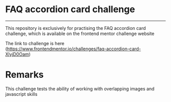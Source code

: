 # FAQ accordion card challenge
___

This repository is exclusively for practising the FAQ accordion card challenge, which is available on the frontend mentor challenge website

The link to challenge is here (https://www.frontendmentor.io/challenges/faq-accordion-card-XlyjD0Oam)

# Remarks

This challenge tests the ability of working with overlapping images and javascript skills
